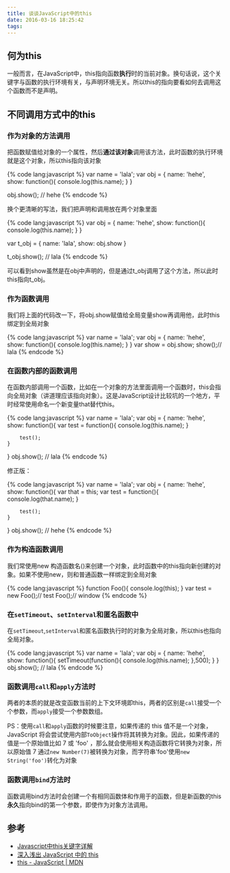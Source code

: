 ```yaml
---
title: 谈谈JavaScript中的this
date: 2016-03-16 18:25:42
tags:
---
```


## 何为this

一般而言，在JavaScript中，this指向函数**执行**时的当前对象。换句话说，这个关键字与函数的执行环境有关，与声明环境无关。所以this的指向要看如何去调用这个函数而不是声明。

## 不同调用方式中的this

### 作为对象的方法调用

把函数赋值给对象的一个属性，然后**通过该对象**调用该方法，此时函数的执行环境就是这个对象，所以this指向该对象

<!-- More -->

{% code lang:javascript %}
var name = 'lala';
var obj = {
    name: 'hehe',
    show: function(){
        console.log(this.name);
    }
}

obj.show(); // hehe
{% endcode %}

换个更清晰的写法，我们把声明和调用放在两个对象里面

{% code lang:javascript %}
var obj = {
    name: 'hehe',
    show: function(){
        console.log(this.name);
    }
}

var t_obj = {
    name: 'lala',
    show: obj.show
}

t_obj.show(); // lala
{% endcode %}

可以看到show虽然是在obj中声明的，但是通过t_obj调用了这个方法，所以此时this指向t_obj。


### 作为函数调用

我们将上面的代码改一下，将obj.show赋值给全局变量show再调用他，此时this绑定到全局对象

{% code lang:javascript %}
var name = 'lala';
var obj = {
    name: 'hehe',
    show: function(){
        console.log(this.name);
    }
}
var show = obj.show; 
show();// lala
{% endcode %}

### 在函数内部的函数调用

在函数内部调用一个函数，比如在一个对象的方法里面调用一个函数时，this会指向全局对象（讲道理应该指向对象）。这是JavaScript设计比较坑的一个地方，平时经常使用命名一个新变量that替代this。

{% code lang:javascript %}
var name = 'lala';
var obj = {
    name: 'hehe',
    show: function(){
        var test = function(){
            console.log(this.name);
        }

        test();
    }
}
obj.show(); // lala
{% endcode %}

修正版：

{% code lang:javascript %}
var name = 'lala';
var obj = {
    name: 'hehe',
    show: function(){
        var that = this;
        var test = function(){
            console.log(that.name);
        }

        test();
    }
}
obj.show(); // hehe
{% endcode %}

### 作为构造函数调用

我们常使用new 构造函数名()来创建一个对象，此时函数中的this指向新创建的对象。如果不使用new，则和普通函数一样绑定到全局对象

{% code lang:javascript %}
function Foo(){
    console.log(this);
}
var test = new Foo();// test
Foo();// window
{% endcode %}

### 在`setTimeout`、`setInterval`和匿名函数中

在`setTimeout`,`setInterval`和匿名函数执行时的对象为全局对象，所以this也指向全局对象。

{% code lang:javascript %}
var name = 'lala';
var obj = {
    name: 'hehe',
    show: function(){
        setTimeout(function(){
            console.log(this.name);
        },500);
    }
}
obj.show(); // lala
{% endcode %}

### 函数调用`call`和`apply`方法时

两者的本质的就是改变函数当前的上下文环境即this，两者的区别是`call`接受一个个参数，而`apply`接受一个参数数组。

PS：使用`call`和`apply`函数的时候要注意，如果传递的 this 值不是一个对象，JavaScript 将会尝试使用内部`ToObject`操作将其转换为对象。因此，如果传递的值是一个原始值比如 7 或 'foo' ，那么就会使用相关构造函数将它转换为对象，所以原始值 7 通过`new Number(7)`被转换为对象，而字符串'foo'使用`new String('foo')`转化为对象

### 函数调用`bind`方法时

函数调用bind方法时会创建一个有相同函数体和作用于的函数，但是新函数的this**永久**指向bind的第一个参数，即使作为对象方法调用。

## 参考

* [Javascript中this关键字详解](http://www.cnblogs.com/justany/archive/2012/11/01/the_keyword_this_in_javascript.html)
* [深入浅出 JavaScript 中的 this](http://www.ibm.com/developerworks/cn/web/1207_wangqf_jsthis/index.html#ibm-pcon)
* [this - JavaScript | MDN](https://developer.mozilla.org/zh-CN/docs/Web/JavaScript/Reference/Operators/this)